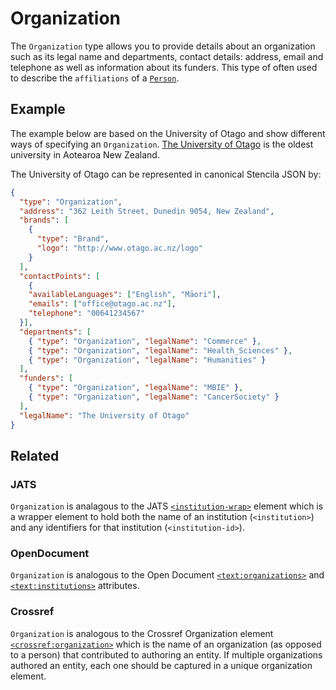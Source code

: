 # Organization

The `Organization` type allows you to provide details about an organization such as its legal name and departments, contact details: address, email and telephone as well as information about its funders. This type of often used to describe the `affiliations` of a [`Person`](/Person).

## Example

The example below are based on the University of Otago and show different ways of specifying an `Organization`. [The University of Otago](https://www.otago.ac.nz/) is the oldest university in Aotearoa New Zealand.

<!--
These examples will eventually be wrapped in React components
to illustrate how the input is converted into Stencila JSON
See https://github.com/stencila/schema/issues/45
-->

The University of Otago can be represented in canonical Stencila JSON by:

```json
{
  "type": "Organization",
  "address": "362 Leith Street, Dunedin 9054, New Zealand",
  "brands": [
    {
      "type": "Brand",
      "logo": "http://www.otago.ac.nz/logo"
    }
  ],
  "contactPoints": [
    {
    "availableLanguages": ["English", "Māori"],
    "emails": ["office@otago.ac.nz"],
    "telephone": "00641234567"
  }],
  "departments": [
    { "type": "Organization", "legalName": "Commerce" },
    { "type": "Organization", "legalName": "Health_Sciences" },
    { "type": "Organization", "legalName": "Humanities" }
  ],
  "funders": [
    { "type": "Organization", "legalName": "MBIE" },
    { "type": "Organization", "legalName": "CancerSociety" }
  ],
  "legalName": "The University of Otago"
}
```

## Related

### JATS

`Organization` is analagous to the JATS
[`<institution-wrap>`](https://jats.nlm.nih.gov/archiving/tag-library/1.1/element/institution-wrap.html) element
which is a wrapper element to hold both the name of an institution (`<institution>`) and any identifiers for that institution (`<institution-id>`).

### OpenDocument

`Organization` is analogous to the Open Document [`<text:organizations>`](http://docs.oasis-open.org/office/v1.2/os/OpenDocument-v1.2-os-part1.html#__RefHeading__1419060_253892949)
and [`<text:institutions>`](http://docs.oasis-open.org/office/v1.2/os/OpenDocument-v1.2-os-part1.html#__RefHeading__1418948_253892949) attributes.

### Crossref

`Organization` is analogous to the Crossref Organization element [`<crossref:organization>`](https://data.crossref.org/reports/help/schema_doc/4.4.0/relations_xsd.html#http___www.crossref.org_relations.xsd_organization) which is the name of an organization (as opposed to a person) that contributed to authoring an entity. If multiple organizations authored an entity, each one should be captured in a unique organization element.
